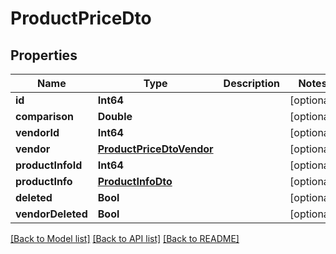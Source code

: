 # ProductPriceDto

## Properties
Name | Type | Description | Notes
------------ | ------------- | ------------- | -------------
**id** | **Int64** |  | [optional] 
**comparison** | **Double** |  | [optional] 
**vendorId** | **Int64** |  | [optional] 
**vendor** | [**ProductPriceDtoVendor**](ProductPriceDtoVendor.md) |  | [optional] 
**productInfoId** | **Int64** |  | [optional] 
**productInfo** | [**ProductInfoDto**](ProductInfoDto.md) |  | [optional] 
**deleted** | **Bool** |  | [optional] 
**vendorDeleted** | **Bool** |  | [optional] 

[[Back to Model list]](../README.md#documentation-for-models) [[Back to API list]](../README.md#documentation-for-api-endpoints) [[Back to README]](../README.md)


